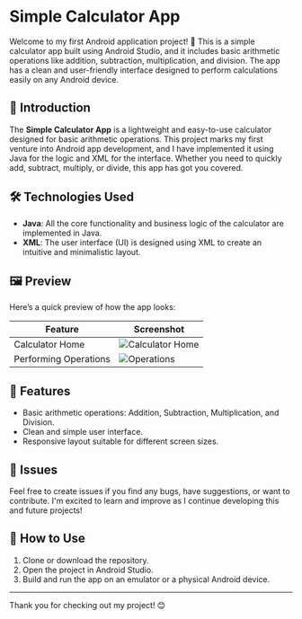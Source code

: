 # Simple Calculator App

Welcome to my first Android application project! 🎉 This is a simple calculator app built using Android Studio, and it includes basic arithmetic operations like addition, subtraction, multiplication, and division. The app has a clean and user-friendly interface designed to perform calculations easily on any Android device.

## 📱 Introduction

The **Simple Calculator App** is a lightweight and easy-to-use calculator designed for basic arithmetic operations. This project marks my first venture into Android app development, and I have implemented it using Java for the logic and XML for the interface. Whether you need to quickly add, subtract, multiply, or divide, this app has got you covered.

## 🛠️ Technologies Used

- **Java**: All the core functionality and business logic of the calculator are implemented in Java.
- **XML**: The user interface (UI) is designed using XML to create an intuitive and minimalistic layout.

## 🖼️ Preview

Here’s a quick preview of how the app looks:

| Feature            | Screenshot                              |
| ------------------ | --------------------------------------- |
| Calculator Home     | ![Calculator Home]( https://postimg.cc/rdV7bcTD)    |
| Performing Operations | ![Operations](https://ibb.co/whcW71X) |


## 📝 Features

- Basic arithmetic operations: Addition, Subtraction, Multiplication, and Division.
- Clean and simple user interface.
- Responsive layout suitable for different screen sizes.

## 🐞 Issues

Feel free to create issues if you find any bugs, have suggestions, or want to contribute. I'm excited to learn and improve as I continue developing this and future projects!

## 🔧 How to Use

1. Clone or download the repository.
2. Open the project in Android Studio.
3. Build and run the app on an emulator or a physical Android device.

---

Thank you for checking out my project! 😊
